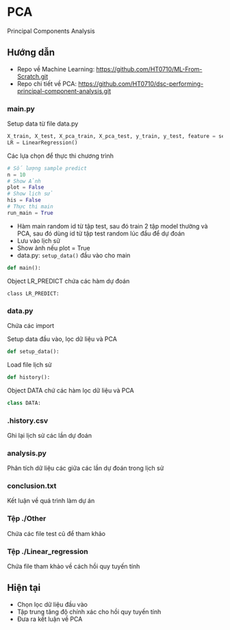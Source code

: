 # PCA
Principal Components Analysis

## Hướng dẫn
- Repo về Machine Learning: 
https://github.com/HT0710/ML-From-Scratch.git
- Repo chi tiết về PCA: 
https://github.com/HT0710/dsc-performing-principal-component-analysis.git

### main.py
Setup data từ file data.py

```python
X_train, X_test, X_pca_train, X_pca_test, y_train, y_test, feature = setup_data()
LR = LinearRegression()
```

Các lựa chọn để thực thi chương trình

```python
# Số lượng sample predict
n = 10
# Show Ảnh
plot = False
# Show lịch sử
his = False
# Thực thi main
run_main = True
```

- Hàm main random id từ tập test, sau đó train 2 tập model thường và PCA, sau đó dùng id từ tập test random lúc đầu để dự đoán
- Lưu vào lịch sử
- Show ảnh nếu plot = True
- data.py: `setup_data()` đầu vào cho main

```python
def main():
```

Object LR_PREDICT chứa các hàm dự đoán

```pyhon
class LR_PREDICT:
```

### data.py
Chứa các import

Setup data đầu vào, lọc dữ liệu và PCA

```python
def setup_data():
```

Load file lịch sử

```python
def history():
```

Object DATA chứ các hàm lọc dữ liệu và PCA

```python
class DATA:
```

### .history.csv
Ghi lại lịch sử các lần dự đoán

### analysis.py
Phân tích dữ liệu các giữa các lần dự đoán trong lịch sử

### conclusion.txt
Kết luận về quá trình làm dự án

### Tệp ./Other
Chứa các file test cũ để tham khảo

### Tệp ./Linear_regression
Chứa file tham khảo về cách hồi quy tuyến tính

## Hiện tại
- Chọn lọc dữ liệu đầu vào
- Tập trung tăng độ chính xác cho hồi quy tuyến tính
- Đưa ra kết luận về PCA
